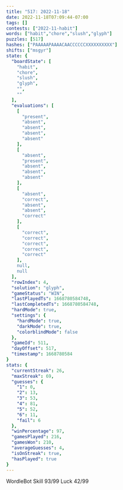 ```yaml
---
title: "517: 2022-11-18"
date: 2022-11-18T07:09:44-07:00
tags: []
contests: ["2022-11-habit"]
words: ["habit","chore","slush","glyph"]
puzzles: [517]
hashes: ["PAAAAAPAAAACAACCCCCCXXXXXXXXXX"]
shifts: ["msgyr"]
state: {
  "boardState": [
    "habit",
    "chore",
    "slush",
    "glyph",
    "",
    ""
  ],
  "evaluations": [
    [
      "present",
      "absent",
      "absent",
      "absent",
      "absent"
    ],
    [
      "absent",
      "present",
      "absent",
      "absent",
      "absent"
    ],
    [
      "absent",
      "correct",
      "absent",
      "absent",
      "correct"
    ],
    [
      "correct",
      "correct",
      "correct",
      "correct",
      "correct"
    ],
    null,
    null
  ],
  "rowIndex": 4,
  "solution": "glyph",
  "gameStatus": "WIN",
  "lastPlayedTs": 1668780584748,
  "lastCompletedTs": 1668780584748,
  "hardMode": true,
  "settings": {
    "hardMode": true,
    "darkMode": true,
    "colorblindMode": false
  },
  "gameId": 511,
  "dayOffset": 517,
  "timestamp": 1668780584
}
stats: {
  "currentStreak": 26,
  "maxStreak": 69,
  "guesses": {
    "1": 0,
    "2": 13,
    "3": 53,
    "4": 81,
    "5": 52,
    "6": 11,
    "fail": 6
  },
  "winPercentage": 97,
  "gamesPlayed": 216,
  "gamesWon": 210,
  "averageGuesses": 4,
  "isOnStreak": true,
  "hasPlayed": true
}
---
```

<!-- more -->
WordleBot
Skill 93/99
Luck 42/99
